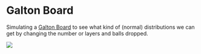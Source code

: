 # Galton Board

Simulating a [Galton Board](https://en.wikipedia.org/wiki/Bean_machine) to see what kind of (normal) distributions we can get by changing the number or layers and balls dropped.

![](https://upload.wikimedia.org/wikipedia/commons/thumb/d/d2/GaltonBoard.png/171px-GaltonBoard.png)
